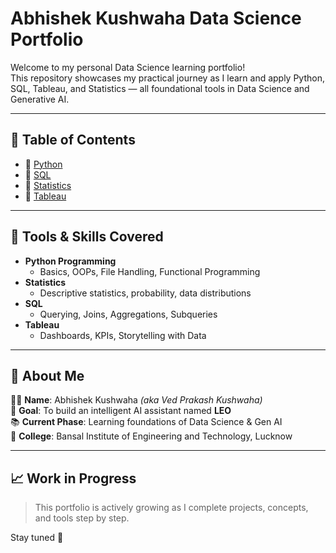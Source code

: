 # Abhishek Kushwaha Data Science Portfolio

Welcome to my personal Data Science learning portfolio!  
This repository showcases my practical journey as I learn and apply Python, SQL, Tableau, and Statistics — all foundational tools in Data Science and Generative AI.

---

## 🚀 Table of Contents

- 📁 [Python](./Python)
- 📁 [SQL](./SQL)
- 📁 [Statistics](./Statistics)
- 📁 [Tableau](./Tableau)

---

## 🧠 Tools & Skills Covered

- **Python Programming**
  - Basics, OOPs, File Handling, Functional Programming
- **Statistics**
  - Descriptive statistics, probability, data distributions
- **SQL**
  - Querying, Joins, Aggregations, Subqueries
- **Tableau**
  - Dashboards, KPIs, Storytelling with Data

---

## 📌 About Me

👨‍💻 **Name**: Abhishek Kushwaha *(aka Ved Prakash Kushwaha)*  
🎯 **Goal**: To build an intelligent AI assistant named **LEO**  
📚 **Current Phase**: Learning foundations of Data Science & Gen AI  
📍 **College**: Bansal Institute of Engineering and Technology, Lucknow

---

## 📈 Work in Progress

> This portfolio is actively growing as I complete projects, concepts, and tools step by step.

Stay tuned 🚀

